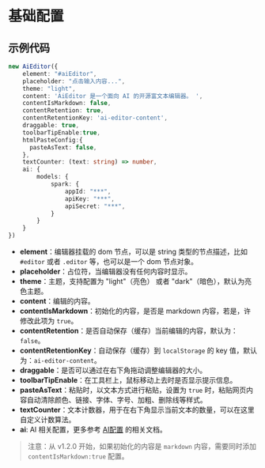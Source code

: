 # 基础配置

## 示例代码

```typescript
new AiEditor({
    element: "#aiEditor",
    placeholder: "点击输入内容...",
    theme: "light",
    content: 'AiEditor 是一个面向 AI 的开源富文本编辑器。 ',
    contentIsMarkdown: false,
    contentRetention: true,
    contentRetentionKey: 'ai-editor-content',
    draggable: true,
    toolbarTipEnable:true,
    htmlPasteConfig:{
      pasteAsText: false,
    },
    textCounter: (text: string) => number,
    ai: {
        models: {
            spark: {
                appId: "***",
                apiKey: "***",
                apiSecret: "***",
            }
        }
    }
})
```

- **element**：编辑器挂载的 dom 节点，可以是 string 类型的节点描述，比如 `#editor` 或者 `.editor` 等，也可以是一个 dom 节点对象。
- **placeholder**：占位符，当编辑器没有任何内容时显示。
- **theme**：主题，支持配置为 "light"（亮色） 或者 "dark"（暗色），默认为亮色主题。
- **content**：编辑的内容。
- **contentIsMarkdown**：初始化的内容，是否是 markdown 内容，若是，许修改此项为 `true`。
- **contentRetention**：是否自动保存（缓存）当前编辑的内容，默认为：`false`。
- **contentRetentionKey**：自动保存（缓存）到 `localStorage` 的 key 值，默认为：`ai-editor-content`。
- **draggable**：是否可以通过在右下角拖动调整编辑器的大小。
- **toolbarTipEnable**：在工具栏上，鼠标移动上去时是否显示提示信息。
- **pasteAsText**：粘贴时，以文本方式进行粘贴，设置为 `true` 时，粘贴网页内容自动清除颜色、链接、字体、字号、加粗、删除线等样式。
- **textCounter**：文本计数器，用于在右下角显示当前文本的数量，可以在这里自定义计数算法。
- **ai**: AI 相关配置，更多参考 [AI配置](/zh/ai/base.md) 的相关文档。

> 注意：从 v1.2.0 开始，如果初始化的内容是 `markdown` 内容，需要同时添加 `contentIsMarkdown:true` 配置。
